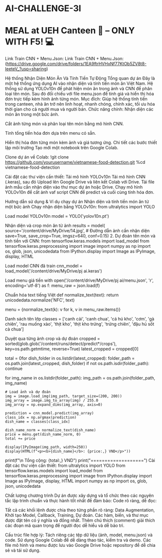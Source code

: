 # AI-CHALLENGE-3I
# MEAL at UEH Canteen 🍱 –  ONLY WITH F5! 💻
Link Train CNN + Menu.Json: Link Train CNN + Menu.Json:(https://drive.google.com/drive/folders/1EA9ftrHVHxNf77KtOb5ZV8t8-IeeteV_?usp=sharing)

Hệ thống Nhận Diện Món Ăn Và Tính Tiền Tự Động Tổng quan dự án Đây là một hệ thống ứng dụng AI vào nhận diện và tính tiền món ăn Việt Nam. Hệ thống sử dụng YOLOv10n để phát hiện món ăn trong ảnh và CNN để phân loại tên món. Sau đó đối chiếu với file menu.json để tính giá và hiển thị hóa đơn trực tiếp kèm hình ảnh từng món. Mục đích: Giúp hệ thống tính tiền trong canteen, nhà ăn trở nên linh hoạt, nhanh chóng, chính xác, tối ưu hóa thời gian cho cả người mua và người bán. Chức năng chính: Nhận diện các món ăn trong một bức ảnh.

Cắt ảnh từng món và phân loại tên món bằng mô hình CNN.

Tính tổng tiền hóa đơn dựa trên menu có sẵn.

Hiển thị hóa đơn từng món kèm ảnh và giá tương ứng. Chi tiết các bước thiết lập môi trường Tạo mới một notebook trên Google Colab.

Clone dự án về Colab: !git clone https://github.com/yourusername/vietnamese-food-detection.git
%cd vietnamese-food-detection

Cài đặt các thư viện cần thiết: Tải mô hình YOLOv10n Tải mô hình CNN (.keras), sau đó Upload lên Google Drive và liên kết Colab với Drive. Tải file ảnh mẫu cần nhận diện vào thư mục dự án hoặc Drive. Chạy mô hình YOLOv10n để cắt ảnh vaf script CNN để predict và cuối cùng tính hóa đơn.

Hướng dẫn sử dụng & Ví dụ chạy dự án Nhận diện và tính tiền món ăn từ một bức ảnh Chạy nhận diện bằng YOLOv10n: from ultralytics import YOLO

Load model YOLOv10n
model = YOLO('yolov10n.pt')

Nhận diện và crop món ăn từ ảnh
results = model( source='/content/drive/MyDrive/14.jpg', # Đường dẫn ảnh cần nhận diện save=True, save_crop=True, imgsz=640, conf=0.15) 2. Dự đoán tên món và tính tiền với CNN: from tensorflow.keras.models import load_model from tensorflow.keras.preprocessing import image import numpy as np import os, glob, json, unicodedata from IPython.display import Image as IPyImage, display, HTML

Load model CNN đã train
cnn_model = load_model('/content/drive/MyDrive/pj ai.keras')

Load menu giá tiền
with open('/content/drive/MyDrive/pj ai/menu.json', 'r', encoding='utf-8') as f: menu_raw = json.load(f)

Chuẩn hóa text tiếng Việt
def normalize_text(text): return unicodedata.normalize('NFC', text)

menu = {normalize_text(k): v for k, v in menu_raw.items()}

Danh sách tên lớp
classes = ['canh cải', 'canh chua', 'cá hú kho', 'cơm', 'gà chiên', 'rau muống xào', 'thịt kho', 'thịt kho trứng', 'trứng chiên', 'đậu hủ sốt cà chua']

Duyệt qua từng ảnh crop và dự đoán
cropped = sorted(glob.glob('/content/runs/detect/predict*/crops'), key=os.path.getmtime, reverse=True) latest_cropped = cropped[0]

total = 0for dish_folder in os.listdir(latest_cropped): folder_path = os.path.join(latest_cropped, dish_folder) if not os.path.isdir(folder_path): continue

for img_name in os.listdir(folder_path):
    img_path = os.path.join(folder_path, img_name)

    # Load ảnh và dự đoán
    img = image.load_img(img_path, target_size=(200, 200))
    img_array = image.img_to_array(img) / 255.0
    img_array = np.expand_dims(img_array, axis=0)

    prediction = cnn_model.predict(img_array)
    class_idx = np.argmax(prediction)
    dish_name = classes[class_idx]

    dish_name_norm = normalize_text(dish_name)
    price = menu.get(dish_name_norm, 0)
    total += price

    display(IPyImage(img_path, width=250))
    display(HTML(f"<p><b>{dish_name}</b>: {price:,} VND</p>"))
print(f"\n Tổng cộng: {total:,} VND") print("===================") Cài đặt các thư viện cần thiết: from ultralytics import YOLO from tensorflow.keras.models import load_model from tensorflow.keras.preprocessing import image from IPython.display import Image as IPyImage, display, HTML import numpy as np import os, glob, json, unicodedata

Chất lượng chương trình Dự án được xây dựng và tổ chức theo các nguyên tắc lập trình chuẩn và thực hành tốt nhất để đảm bảo: Code rõ ràng, dễ đọc:

Tất cả các khối lệnh được chia theo từng phần rõ ràng: Data Augmentation, Khởi tạo Model, Callback, Training, Dự đoán. Các hàm, biến, và thư mục được đặt tên có ý nghĩa và đồng nhất. Thêm chú thích (comment) giải thích các đoạn mã quan trọng để người đọc dễ hiểu và dễ bảo trì.

Cấu trúc file hợp lý: Tách riêng các tệp dữ liệu (ảnh, model, menu.json) và code. Sử dụng Google Colab để dễ dàng thao tác, kiểm tra và demo. Các file mô hình và menu được lưu vào Google Drive hoặc repository để dễ chia sẻ và tái sử dụng.
